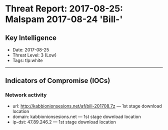 # Threat Report: 2017-08-25: Malspam 2017-08-24 'Bill-'


## Key Intelligence
* Date: 2017-08-25
* Threat Level: 3 (Low)
* Tags: tlp:white

---

## Indicators of Compromise (IOCs)
### Network activity
* url: http://kabbionionsesions.net/af/bill-201708.7z — 1st stage download location
* domain: kabbionionsesions.net — 1st stage download location
* ip-dst: 47.89.246.2 — 1st stage download location
